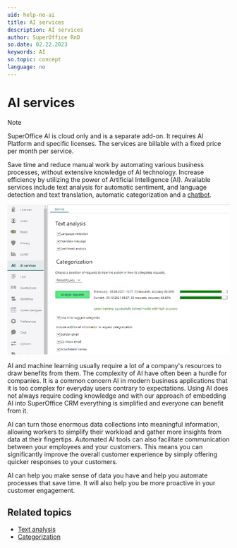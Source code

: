 ```yaml
---
uid: help-no-ai
title: AI services
description: AI services
author: SuperOffice RnD
so.date: 02.22.2023
keywords: AI
so.topic: concept
language: no
---
```


# AI services

> [!NOTE]
> SuperOffice AI is cloud only and is a separate add-on. It requires AI Platform and specific licenses. The services are billable with a fixed price per month per service.

Save time and reduce manual work by automating various business processes, without extensive knowledge of AI technology. Increase efficiency by utilizing the power of Artificial Intelligence (AI). Available services include text analysis for automatic sentiment, and language detection and text translation, automatic categorization and a [chatbot][3].

![SuperOffice artificial intelligence services -screenshot][img1]

AI and machine learning usually require a lot of a company's resources to draw benefits from them. The complexity of AI have often been a hurdle for companies. It is a common concern AI in modern business applications that it is too complex for everyday users contrary to expectations. Using AI does not always require coding knowledge and with our approach of embedding AI into SuperOffice CRM everything is simplified and everyone can benefit from it.

AI can turn those enormous data collections into meaningful information, allowing workers to simplify their workload and gather more insights from data at their fingertips. Automated AI tools can also facilitate communication between your employees and your customers. This means you can significantly improve the overall customer experience by simply offering quicker responses to your customers.

AI can help you make sense of data you have and help you automate processes that save time. It will also help you be more proactive in your customer engagement.

## Related topics

* [Text analysis][1]
* [Categorization][2]

<!-- Referenced links -->
[1]: text-analysis.md
[2]: categorization.md
[3]: ../../chat/learn/admin/channel-create.md#chatbot

<!-- Referenced images -->
[img1]: media/ai-services.png

